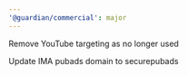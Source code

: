 ```yaml
---
'@guardian/commercial': major
---
```


Remove YouTube targeting as no longer used

Update IMA pubads domain to securepubads
